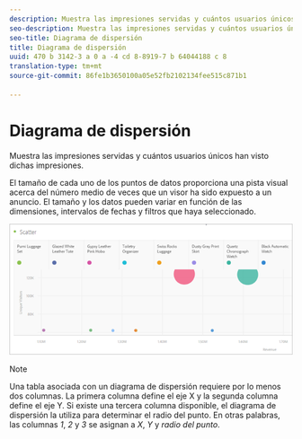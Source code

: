 ```yaml
---
description: Muestra las impresiones servidas y cuántos usuarios únicos han visto dichas impresiones.
seo-description: Muestra las impresiones servidas y cuántos usuarios únicos han visto dichas impresiones.
seo-title: Diagrama de dispersión
title: Diagrama de dispersión
uuid: 470 b 3142-3 a 0 a -4 cd 8-8919-7 b 64044188 c 8
translation-type: tm+mt
source-git-commit: 86fe1b3650100a05e52fb2102134fee515c871b1

---
```



# Diagrama de dispersión

Muestra las impresiones servidas y cuántos usuarios únicos han visto dichas impresiones.

El tamaño de cada uno de los puntos de datos proporciona una pista visual acerca del número medio de veces que un visor ha sido expuesto a un anuncio. El tamaño y los datos pueden variar en función de las dimensiones, intervalos de fechas y filtros que haya seleccionado.

![](assets/scatter.png)

>[!NOTE]
>
>Una tabla asociada con un diagrama de dispersión requiere por lo menos dos columnas. La primera columna define el eje X y la segunda columna define el eje Y. Si existe una tercera columna disponible, el diagrama de dispersión la utiliza para determinar el radio del punto. En otras palabras, las columnas *1*, *2* y *3* se asignan a *X*, *Y* y *radio del punto*.

